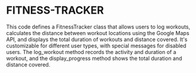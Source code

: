 # FITNESS-TRACKER

This code defines a FitnessTracker class that allows users to log workouts, calculates the distance between workout locations using the Google Maps API, and displays the total duration of workouts and distance covered. It's customizable for different user types, with special messages for disabled users. The log_workout method records the activity and duration of a workout, and the display_progress method shows the total duration and distance covered.
